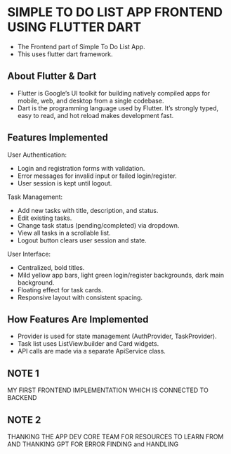 # SIMPLE TO DO LIST APP FRONTEND USING FLUTTER DART

 - The Frontend part of Simple To Do List App.
 - This uses flutter dart framework.

## About Flutter & Dart

 - Flutter is Google’s UI toolkit for building natively compiled apps for mobile, web, and desktop from a single codebase.
 - Dart is the programming language used by Flutter. It’s strongly typed, easy to read, and hot reload makes development fast.

## Features Implemented
User Authentication:
 - Login and registration forms with validation.
 - Error messages for invalid input or failed login/register.
 - User session is kept until logout.

Task Management:
 - Add new tasks with title, description, and status.
 - Edit existing tasks.
 - Change task status (pending/completed) via dropdown.
 - View all tasks in a scrollable list.
 - Logout button clears user session and state.

User Interface:
 - Centralized, bold titles.
 - Mild yellow app bars, light green login/register backgrounds, dark main background.
 - Floating effect for task cards.
 - Responsive layout with consistent spacing.

## How Features Are Implemented
 - Provider is used for state management (AuthProvider, TaskProvider).
 - Task list uses ListView.builder and Card widgets.
 - API calls are made via a separate ApiService class.

## NOTE 1
MY FIRST FRONTEND IMPLEMENTATION WHICH IS CONNECTED TO BACKEND

## NOTE 2
THANKING THE APP DEV CORE TEAM FOR RESOURCES TO LEARN FROM AND THANKING GPT FOR ERROR FINDING and HANDLING
